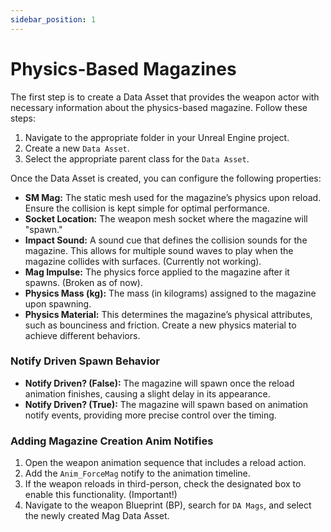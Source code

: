 ```yaml
---
sidebar_position: 1
---
```


# Physics-Based Magazines

The first step is to create a Data Asset that provides the weapon actor with necessary information about the physics-based magazine. Follow these steps:

1. Navigate to the appropriate folder in your Unreal Engine project.
2. Create a new `Data Asset`.
3. Select the appropriate parent class for the `Data Asset`.

Once the Data Asset is created, you can configure the following properties:

* **SM Mag:** The static mesh used for the magazine’s physics upon reload. Ensure the collision is kept simple for optimal performance.
* **Socket Location:** The weapon mesh socket where the magazine will "spawn."
* **Impact Sound:** A sound cue that defines the collision sounds for the magazine. This allows for multiple sound waves to play when the magazine collides with surfaces. (Currently not working).
* **Mag Impulse:** The physics force applied to the magazine after it spawns. (Broken as of now).
* **Physics Mass (kg):** The mass (in kilograms) assigned to the magazine upon spawning.
* **Physics Material:** This determines the magazine’s physical attributes, such as bounciness and friction. Create a new physics material to achieve different behaviors.


### Notify Driven Spawn Behavior

* **Notify Driven? (False):** The magazine will spawn once the reload animation finishes, causing a slight delay in its appearance.
* **Notify Driven? (True):** The magazine will spawn based on animation notify events, providing more precise control over the timing.


### Adding Magazine Creation Anim Notifies

1. Open the weapon animation sequence that includes a reload action.
2. Add the `Anim_ForceMag` notify to the animation timeline.
3. If the weapon reloads in third-person, check the designated box to enable this functionality. (Important!)
4. Navigate to the weapon Blueprint (BP), search for `DA Mags`, and select the newly created Mag Data Asset.